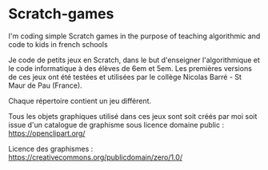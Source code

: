 # Scratch-games
I'm coding simple Scratch games in the purpose of teaching algorithmic and code to kids in french schools

Je code de petits jeux en Scratch, dans le but d'enseigner l'algorithmique et le code informatique à des élèves de 6em et 5em.
Les premières versions de ces jeux ont été testées et utilisées par le collège Nicolas Barré - St Maur de Pau (France).

Chaque répertoire contient un jeu différent.

Tous les objets graphiques utilisé dans ces jeux sont soit créés par moi soit issue d'un catalogue de graphisme sous licence domaine public : 
https://openclipart.org/

Licence des graphismes :
https://creativecommons.org/publicdomain/zero/1.0/
